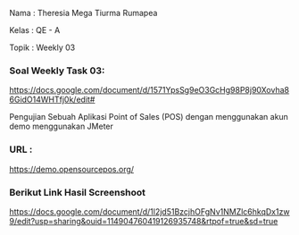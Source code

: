 Nama	: Theresia Mega Tiurma Rumapea

Kelas	: QE - A

Topik	: Weekly 03

### Soal Weekly Task 03: 
https://docs.google.com/document/d/1571YpsSg9eO3GcHg98P8j90Xovha86GidO14WHTfj0k/edit#

Pengujian Sebuah Aplikasi Point of Sales (POS) dengan menggunakan akun demo menggunakan JMeter

### URL : 

https://demo.opensourcepos.org/

### Berikut Link Hasil Screenshoot 

https://docs.google.com/document/d/1l2jd51BzcjhOFgNv1NMZlc6hkqDx1zw9/edit?usp=sharing&ouid=114904760419126935748&rtpof=true&sd=true

